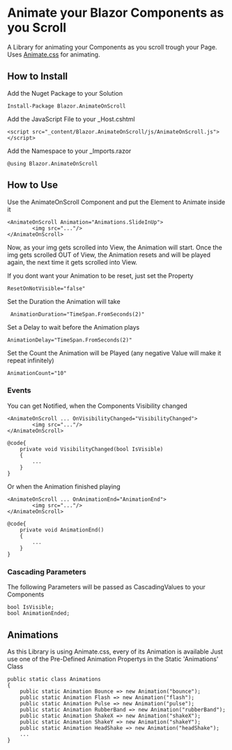 # Animate your Blazor Components as you Scroll

A Library for animating your Components as you scroll trough your Page. Uses [Animate.css](https://github.com/animate-css/animate.css) for animating.

## How to Install

Add the Nuget Package to your Solution

    Install-Package Blazor.AnimateOnScroll
    
Add the JavaScript File to your _Host.cshtml

    <script src="_content/Blazor.AnimateOnScroll/js/AnimateOnScroll.js"></script>

Add the Namespace to your _Imports.razor

    @using Blazor.AnimateOnScroll

## How to Use

Use the AnimateOnScroll Component and put the Element to Animate inside it

    <AnimateOnScroll Animation="Animations.SlideInUp">
            <img src="..."/>
    </AnimateOnScroll>
Now, as your img gets scrolled into View, the Animation will start. Once the img gets scrolled OUT of View, the Animation resets and will be played again, the next time it gets scrolled into View.

If you dont want your Animation to be reset, just set the Property

    ResetOnNotVisible="false"

Set the Duration the Animation will take

     AnimationDuration="TimeSpan.FromSeconds(2)"

Set a Delay to wait before the Animation plays

    AnimationDelay="TimeSpan.FromSeconds(2)"

Set the Count the Animation will be Played (any negative Value will make it repeat infinitely)

    AnimationCount="10"
### Events

You can get Notified, when the Components Visibility changed

    <AnimateOnScroll ... OnVisibilityChanged="VisibilityChanged">
            <img src="..."/>
    </AnimateOnScroll>
	
	@code{
		private void VisibilityChanged(bool IsVisible)
		{
			...
		}
	}

Or when the Animation finished playing

    <AnimateOnScroll ... OnAnimationEnd="AnimationEnd">
            <img src="..."/>
    </AnimateOnScroll>
	
	@code{
		private void AnimationEnd()
		{
			...
		}
	}

### Cascading Parameters
The following Parameters will be passed as CascadingValues to your Components

    bool IsVisible;
    bool AnimationEnded;

## Animations
As this Library is using Animate.css, every of its Animation is available
Just use one of the Pre-Defined Animation Propertys in the Static 'Animations' Class

    public static class Animations
    {
        public static Animation Bounce => new Animation("bounce");
        public static Animation Flash => new Animation("flash");
        public static Animation Pulse => new Animation("pulse");
        public static Animation RubberBand => new Animation("rubberBand");
        public static Animation ShakeX => new Animation("shakeX");
        public static Animation ShakeY => new Animation("shakeY");
        public static Animation HeadShake => new Animation("headShake");
        ...
    }
